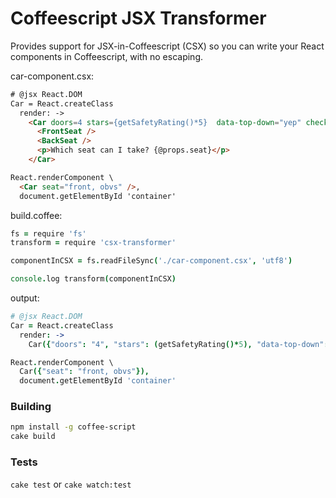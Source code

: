 # Coffeescript JSX Transformer

Provides support for JSX-in-Coffeescript (CSX) so you can write your React components in Coffeescript, with no escaping.

car-component.csx:

```html
# @jsx React.DOM 
Car = React.createClass
  render: ->
    <Car doors=4 stars={getSafetyRating()*5}  data-top-down="yep" checked>
      <FrontSeat />
      <BackSeat />
      <p>Which seat can I take? {@props.seat}</p>
    </Car>

React.renderComponent \
  <Car seat="front, obvs" />,
  document.getElementById 'container'
```

build.coffee:

```coffeescript
fs = require 'fs'
transform = require 'csx-transformer'

componentInCSX = fs.readFileSync('./car-component.csx', 'utf8')

console.log transform(componentInCSX)
```

output:

```coffeescript
# @jsx React.DOM 
Car = React.createClass
  render: ->
    Car({"doors": "4", "stars": (getSafetyRating()*5), "data-top-down": "yep", "checked": true}, FrontSeat(null), BackSeat(null), React.DOM.p(null, """Which seat can I take?""", (@props.seat)))

React.renderComponent \
  Car({"seat": "front, obvs"}),
  document.getElementById 'container'
```

### Building

```bash
npm install -g coffee-script
cake build
```

### Tests

`cake test` or `cake watch:test`

